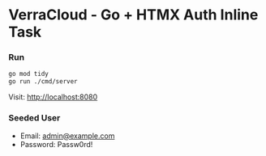 # VerraCloud - Go + HTMX Auth Inline Task

### Run
```bash
go mod tidy
go run ./cmd/server
```

Visit: [http://localhost:8080](http://localhost:8080)

### Seeded User
- Email: admin@example.com
- Password: Passw0rd!
